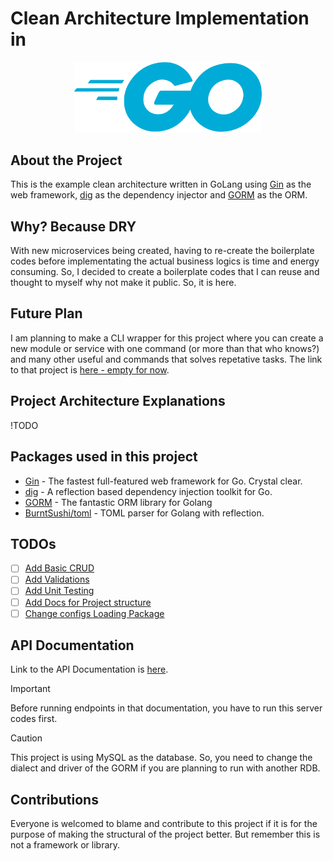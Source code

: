 # Clean Architecture Implementation in

<div align="center">
    <img src="./images/golang_logo.png" alt="drawing" width="300"/>
</div>

## About the Project

This is the example clean architecture written in GoLang using [Gin](https://gin-gonic.com/) as the web framework, [dig](https://github.com/uber-go/dig) as the dependency injector and [GORM](https://gorm.io/index.html) as the ORM.

## Why? Because DRY

With new microservices being created, having to re-create the boilerplate codes before implementating the actual business logics is time and energy consuming. So, I decided to create a boilerplate codes that I can reuse and thought to myself why not make it public. So, it is here.

## Future Plan

I am planning to make a CLI wrapper for this project where you can create a new module or service with one command (or more than that who knows?) and many other useful and commands that solves repetative tasks. The link to that project is [here - empty for now]().

## Project Architecture Explanations

!TODO

## Packages used in this project

- [Gin](https://gin-gonic.com/) - The fastest full-featured web framework for Go. Crystal clear.
- [dig](https://github.com/uber-go/dig) - A reflection based dependency injection toolkit for Go.
- [GORM](https://gorm.io/index.html) - The fantastic ORM library for Golang
- [BurntSushi/toml](https://github.com/BurntSushi/toml) - TOML parser for Golang with reflection.

## TODOs

- [ ] [Add Basic CRUD](https://github.com/Kybton/go-gin-clean-architecture/issues/1)
- [ ] [Add Validations](https://github.com/Kybton/go-gin-clean-architecture/issues/2)
- [ ] [Add Unit Testing](https://github.com/Kybton/go-gin-clean-architecture/issues/3)
- [ ] [Add Docs for Project structure](https://github.com/Kybton/go-gin-clean-architecture/issues/4)
- [ ] [Change configs Loading Package](https://github.com/Kybton/go-gin-clean-architecture/issues/5)

## API Documentation

Link to the API Documentation is [here](https://g5s5ah4cwz.apidog.io).

> [!IMPORTANT]
> Before running endpoints in that documentation, you have to run this server codes first.

> [!CAUTION]
> This project is using MySQL as the database. So, you need to change the dialect and driver of the GORM if you are planning to run with another RDB.

## Contributions

Everyone is welcomed to blame and contribute to this project if it is for the purpose of making the structural of the project better. But remember this is not a framework or library.

